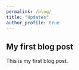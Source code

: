 ```yaml
---
permalink: /blog/
title: "Updates"
author_profile: true
---
```


My first blog post
------

This is my first blog post. 





























